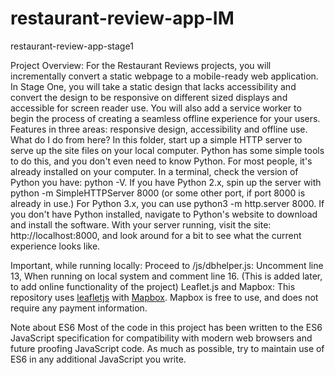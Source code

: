 # restaurant-review-app-IM
restaurant-review-app-stage1

Project Overview:
For the Restaurant Reviews projects, you will incrementally convert a static webpage to a mobile-ready web application. In Stage One, you will take a static design that lacks accessibility and convert the design to be responsive on different sized displays and accessible for screen reader use. You will also add a service worker to begin the process of creating a seamless offline experience for your users.
Features in three areas: responsive design, accessibility and offline use.
What do I do from here?
In this folder, start up a simple HTTP server to serve up the site files on your local computer. Python has some simple tools to do this, and you don't even need to know Python. For most people, it's already installed on your computer. 
In a terminal, check the version of Python you have: python -V. If you have Python 2.x, spin up the server with python -m SimpleHTTPServer 8000 (or some other port, if port 8000 is already in use.) For Python 3.x, you can use python3 -m http.server 8000. If you don't have Python installed, navigate to Python's website to download and install the software.
With your server running, visit the site: http://localhost:8000, and look around for a bit to see what the current experience looks like.

Important, while running locally:
Proceed to /js/dbhelper.js: 
Uncomment line 13, When running on local system and comment line 16. (This is added later, to add online functionality of the project)
Leaflet.js and Mapbox:
This repository uses [leafletjs](https://leafletjs.com/) with [Mapbox](https://www.mapbox.com/). Mapbox is free to use, and does not require any payment information.

Note about ES6
Most of the code in this project has been written to the ES6 JavaScript specification for compatibility with modern web browsers and future proofing JavaScript code. As much as possible, try to maintain use of ES6 in any additional JavaScript you write.
